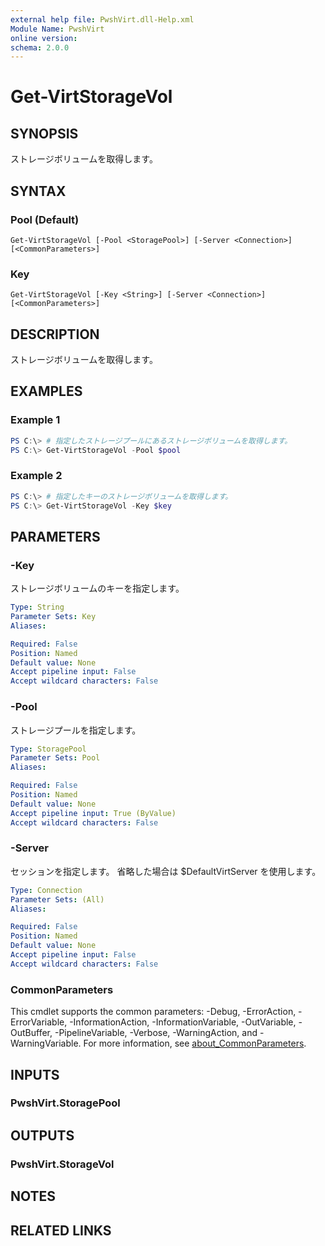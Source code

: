 ```yaml
---
external help file: PwshVirt.dll-Help.xml
Module Name: PwshVirt
online version:
schema: 2.0.0
---
```


# Get-VirtStorageVol

## SYNOPSIS
ストレージボリュームを取得します。

## SYNTAX

### Pool (Default)
```
Get-VirtStorageVol [-Pool <StoragePool>] [-Server <Connection>] [<CommonParameters>]
```

### Key
```
Get-VirtStorageVol [-Key <String>] [-Server <Connection>] [<CommonParameters>]
```

## DESCRIPTION
ストレージボリュームを取得します。

## EXAMPLES

### Example 1
```powershell
PS C:\> # 指定したストレージプールにあるストレージボリュームを取得します。
PS C:\> Get-VirtStorageVol -Pool $pool
```

### Example 2
```powershell
PS C:\> # 指定したキーのストレージボリュームを取得します。
PS C:\> Get-VirtStorageVol -Key $key
```

## PARAMETERS

### -Key
ストレージボリュームのキーを指定します。

```yaml
Type: String
Parameter Sets: Key
Aliases:

Required: False
Position: Named
Default value: None
Accept pipeline input: False
Accept wildcard characters: False
```

### -Pool
ストレージプールを指定します。

```yaml
Type: StoragePool
Parameter Sets: Pool
Aliases:

Required: False
Position: Named
Default value: None
Accept pipeline input: True (ByValue)
Accept wildcard characters: False
```

### -Server
セッションを指定します。
省略した場合は $DefaultVirtServer を使用します。

```yaml
Type: Connection
Parameter Sets: (All)
Aliases:

Required: False
Position: Named
Default value: None
Accept pipeline input: False
Accept wildcard characters: False
```

### CommonParameters
This cmdlet supports the common parameters: -Debug, -ErrorAction, -ErrorVariable, -InformationAction, -InformationVariable, -OutVariable, -OutBuffer, -PipelineVariable, -Verbose, -WarningAction, and -WarningVariable. For more information, see [about_CommonParameters](http://go.microsoft.com/fwlink/?LinkID=113216).

## INPUTS

### PwshVirt.StoragePool
## OUTPUTS

### PwshVirt.StorageVol
## NOTES

## RELATED LINKS
